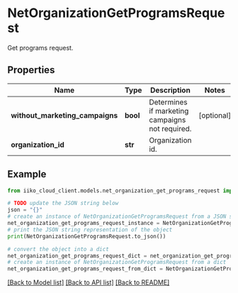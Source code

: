 # NetOrganizationGetProgramsRequest

Get programs request.

## Properties

Name | Type | Description | Notes
------------ | ------------- | ------------- | -------------
**without_marketing_campaigns** | **bool** | Determines if marketing campaigns not required. | [optional] 
**organization_id** | **str** | Organization id. | 

## Example

```python
from iiko_cloud_client.models.net_organization_get_programs_request import NetOrganizationGetProgramsRequest

# TODO update the JSON string below
json = "{}"
# create an instance of NetOrganizationGetProgramsRequest from a JSON string
net_organization_get_programs_request_instance = NetOrganizationGetProgramsRequest.from_json(json)
# print the JSON string representation of the object
print(NetOrganizationGetProgramsRequest.to_json())

# convert the object into a dict
net_organization_get_programs_request_dict = net_organization_get_programs_request_instance.to_dict()
# create an instance of NetOrganizationGetProgramsRequest from a dict
net_organization_get_programs_request_from_dict = NetOrganizationGetProgramsRequest.from_dict(net_organization_get_programs_request_dict)
```
[[Back to Model list]](../README.md#documentation-for-models) [[Back to API list]](../README.md#documentation-for-api-endpoints) [[Back to README]](../README.md)


